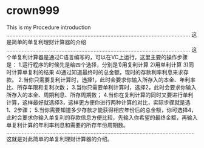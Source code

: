 # crown999
This is my Procedure introduction
…………………………………………………………………………………………………………
这是简单的单复利理财计算器的介绍
…………………………………………………………………………………………………………
这个单复利计算器是通过C语言编写的，可以在VC上运行，这里主要的操作步骤是：
1.运行程序的时候先是给四个选择，分别是1)用复利计算 2)用单利计算 3)同时计算单复利的结果 4)通过知道最终时的总金额，现时的存款利率利息来求存款。
2.当你只需要复利计算时，选择1，此时会要求你输入所存入的本金、年利率比、所存年限和复利次数；
3.当你只需要单利计算时，选择2，此时会要求你输入所存入的本金、周期利息、所存周期数；
4.当你在复利计算的同时又要进行单利计算，这样最好就选择3，这样更方便你进行两种计算的对比，实际步骤就是选1、2步骤；
5.当你需要知道多少存款才能获得相应年份后的总金额，你可选择4，此时会要求你输入单复利的存款信息方便比较，先输入你希望的最终金额，再输入单复利计算的年利率利息和需要的所存年份周期数。
……………………………………………………………………………………………………………
这就是对此简单的单复利理财计算器的介绍。


